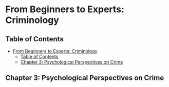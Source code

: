 # From Beginners to Experts: Criminology
## Table of Contents
- [From Beginners to Experts: Criminology](#from-beginners-to-experts-criminology)
  - [Table of Contents](#table-of-contents)
  - [Chapter 3: Psychological Perspectives on Crime](#chapter-3-psychological-perspectives-on-crime)

## Chapter 3: Psychological Perspectives on Crime